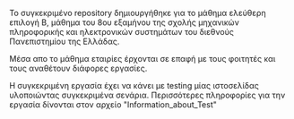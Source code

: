 Το συγκεκριμένο repository δημιουργήθηκε για το μάθημα ελεύθερη επιλογή Β, μάθημα του 8ου εξαμήνου της σχολής μηχανικών πληροφορικής και ηλεκτρονικών συστημάτων του διεθνούς Πανεπιστημίου της Ελλάδας.

Μέσα απο το μάθημα εταιρίες έρχονται σε επαφή με τους φοιτητές και τους αναθέτουν διάφορες εργασίες. 

Η συγκεκριμένη εργασία έχει να κάνει με testing μίας ιστοσελίδας υλοποιώντας συγκεκριμένα σενάρια.
Περισσότερες πληροφορίες για την εργασία δίνονται στον αρχείο "Information_about_Test"